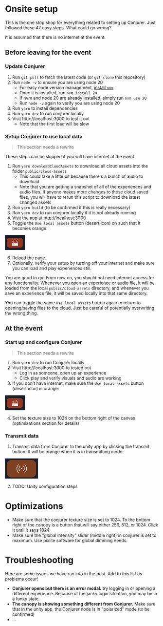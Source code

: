 # Onsite setup

This is the one stop shop for everything related to setting up Conjurer. Just followed these 47 easy steps. What could go wrong?

It is assumed that there is no internet at the event.

## Before leaving for the event

### Update Conjurer

1. Run `git pull` to fetch the latest code (or `git clone` this repository)
1. Run `node -v` to ensure you are using node 20
   - For easy node version management, [install `nvm`](https://github.com/nvm-sh/nvm?tab=readme-ov-file#installing-and-updating)
   - Once it is installed, run `nvm install 20`
   - If nvm and node 20 are already installed, simply run `nvm use 20`
   - Run `node -v` again to verify you are using node 20
1. Run `yarn` to install dependencies
1. Run `yarn dev` to run conjurer locally
1. Visit http://localhost:3000 to test it out
   - Note that the first load will be slow

### Setup Conjurer to use local data

> This section needs a rewrite

These steps can be skipped if you will have internet at the event.

1. Run `yarn downloadCloudAssets` to download all cloud assets into the folder `public/cloud-assets`
   - This could take a little bit because there's a bunch of audio to download
   - Note that you are getting a snapshot of all of the experiences and audio files. If anyone makes more changes to these cloud saved files, you will have to rerun this script to download the latest changed assets
2. Run `yarn build` (to be confirmed if this is really necessary)
3. Run `yarn dev` to run conjurer locally if it is not already running
4. Visit the app at http://localhost:3000
5. Toggle the `Use local assets` button (desert icon) on such that it becomes orange:

![Use local assets button](public/use-local-assets-button.png)

6. Reload the page.
7. Optionally, verify your setup by turning off your internet and make sure you can load and play experiences still.

You are good to go! From now on, you should not need internet access for any functionality. Whenever you open an experience or audio file, it will be loaded from the local `public/cloud-assets` directory, and whenever you save an experience file, it will be saved locally into that same directory.

You can toggle the same `Use local assets` button again to return to opening/saving files to the cloud. Just be careful of potentially overwriting the wrong thing.

## At the event

### Start up and configure Conjurer

> This section needs a rewrite

1. Run `yarn dev` to run Conjurer locally
1. Visit http://localhost:3000 to tested out
   - Log in as someone, open up an experience
   - Click play and verify visuals and audio are working
1. If you don't have internet, make sure the `Use local assets` button (desert icon) is orange:

![Use local assets button](public/use-local-assets-button.png)

4. Set the texture size to 1024 on the bottom right of the canvas (optimizations section for details)

### Transmit data

1. Transmit data from Conjurer to the unity app by clicking the transmit button. It will be orange when it is in transmitting mode:

![Transmit data button](public/transmit-data-button.png)

2. TODO: Unity configuration steps

# Optimizations

- Make sure that the conjurer texture size is set to 1024. To the bottom right of the canopy is a button that will say either 256, 512, or 1024. Click it until it says 1024.
- Make sure the "global intensity" slider (middle right) in conjurer is set to maximum. Use pixlite software for global dimming needs.

# Troubleshooting

Here are some issues we have run into in the past. Add to this list as problems occur!

- **Conjurer opens but there is an error modal.** try logging in or opening a different experience. Because of the janky login situation, you may be in a funky state.
- **The canopy is showing something different from Conjurer.** Make sure that in the unity app, the Conjurer node is in "polarized" mode (to be confirmed)
- ...
